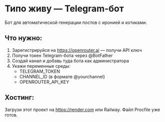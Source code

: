 # Типо живу — Telegram-бот

Бот для автоматической генерации постов с иронией и котиками.

## Что нужно:

1. Зарегистрируйся на https://openrouter.ai — получи API ключ
2. Получи токен Telegram-бота через @BotFather
3. Создай канал и добавь туда бота как администратора
4. Укажи переменные среды:
   - TELEGRAM_TOKEN
   - CHANNEL_ID (в формате @yourchannel)
   - OPENROUTER_API_KEY

## Хостинг:

Загрузи этот проект на https://render.com или Railway. Файл Procfile уже готов.
